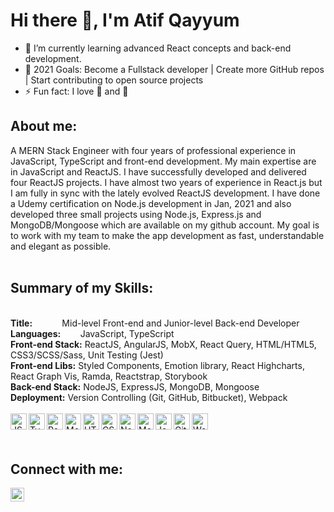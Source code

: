 # Hi there 👋, I'm Atif Qayyum

- 🌱 I’m currently learning advanced React concepts and back-end development.
- 🥅 2021 Goals: Become a Fullstack developer | Create more GitHub repos | Start contributing to open source projects
- ⚡ Fun fact: I love 🏀 and 🏓

## About me:

A MERN Stack Engineer with four years of professional experience in JavaScript, TypeScript and front-end development. My main expertise are in JavaScript and ReactJS. I have successfully developed and delivered four ReactJS projects. I have almost two years of experience in React.js but I am fully in sync with the lately evolved ReactJS development. I have done a Udemy certification on Node.js development in Jan, 2021 and also developed three small projects using Node.js, Express.js and MongoDB/Mongoose which are available on my github account. My goal is to work with my team to make the app development as fast, understandable and elegant as possible.
<br />
<br />
## Summary of my Skills:
<br />**Title:**&nbsp;&nbsp;&nbsp;&nbsp;&nbsp;&nbsp;&nbsp;&nbsp;&nbsp;&nbsp;&nbsp;&nbsp;Mid-level Front-end and Junior-level Back-end Developer
<br />**Languages:**&nbsp;&nbsp;&nbsp;&nbsp;&nbsp;&nbsp;&nbsp;&nbsp;JavaScript, TypeScript
<br />**Front-end Stack:**	ReactJS, AngularJS, MobX, React Query, HTML/HTML5, CSS3/SCSS/Sass, Unit Testing (Jest)
<br />**Front-end Libs:**		Styled Components, Emotion library, React Highcharts, React Graph Vis, Ramda, Reactstrap, Storybook
<br />**Back-end Stack:**		NodeJS, ExpressJS, MongoDB, Mongoose
<br />**Deployment:**		    Version Controlling (Git, GitHub, Bitbucket), Webpack
<br />
<br />
<img align="left" alt="JS" width="26px" height="26px" src="https://upload.wikimedia.org/wikipedia/commons/thumb/9/99/Unofficial_JavaScript_logo_2.svg/131px-Unofficial_JavaScript_logo_2.svg.png" />
<img align="left" alt="TypeScript" width="26px" height="26px" src="https://upload.wikimedia.org/wikipedia/commons/thumb/4/4c/Typescript_logo_2020.svg/1200px-Typescript_logo_2020.svg.png" />
<img align="left" alt="ReactJS" width="26px" height="26px" src="https://upload.wikimedia.org/wikipedia/commons/thumb/a/a7/React-icon.svg/1200px-React-icon.svg.png" />
<img align="left" alt="MobX" width="26px" height="26px" src="https://mobx.js.org/img/mobx.png" />
<img align="left" alt="HTML5" width="26px" height="26px" src="https://upload.wikimedia.org/wikipedia/commons/thumb/6/61/HTML5_logo_and_wordmark.svg/1200px-HTML5_logo_and_wordmark.svg.png" />
<img align="left" alt="CSS" width="26px" height="26px" src="https://upload.wikimedia.org/wikipedia/commons/thumb/d/d5/CSS3_logo_and_wordmark.svg/1200px-CSS3_logo_and_wordmark.svg.png" />
<img align="left" alt="NodeJS" width="26px" height="26px" src="https://d2eip9sf3oo6c2.cloudfront.net/tags/images/000/000/256/full/nodejslogo.png" />
<img align="left" alt="MongoDB" width="26px" height="26px" src="https://miro.medium.com/max/640/1*-ivYkzeuYJedPKdEdfnNlg.png" />
<img align="left" alt="Jest" width="26px" height="26px" src="https://jestjs.io/img/opengraph.png" />
<img align="left" alt="Git" width="26px" height="26px" src="https://git-scm.com/images/logos/logomark-orange@2x.png" />
<img align="left" alt="Webpack" width="26px" height="26px" src="https://cdn.auth0.com/blog/webpack/logo.png" />

<br /> 
<br />

## Connect with me:

[<img align="left" alt="LinkedIn" width="22px" src="https://upload.wikimedia.org/wikipedia/commons/thumb/c/ca/LinkedIn_logo_initials.png/600px-LinkedIn_logo_initials.png" />][linkedin]

[linkedin]: https://www.linkedin.com/in/aqarain
